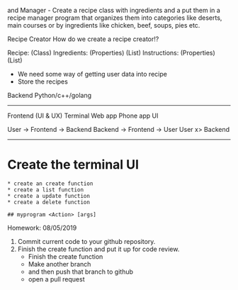  and Manager - 
Create a recipe class with ingredients and a put them in a recipe manager program that organizes them into categories like deserts, main courses or by ingredients like chicken, beef, soups, pies etc.

Recipe Creator
How do we create a recipe creator!?

Recipe: (Class)
    Ingredients: (Properties) (List)
    Instructions: (Properties) (List)

* We need some way of getting user data into recipe
* Store the recipes

Backend
    Python/c++/golang

--------------------------

Frontend (UI & UX)
    Terminal
    Web app
    Phone app
    UI


User -> Frontend -> Backend
Backend -> Frontend -> User
User x> Backend


--------------------------

# Create the terminal UI
    * create an create function
    * create a list function
    * create a update function
    * create a delete function
    
    ## myprogram <Action> [args]


Homework: 08/05/2019
1) Commit current code to your github repository.
2) Finish the create function and put it up for code review.
    * Finish the create function
    * Make another branch
    * and then push that branch to github
    * open a pull request
